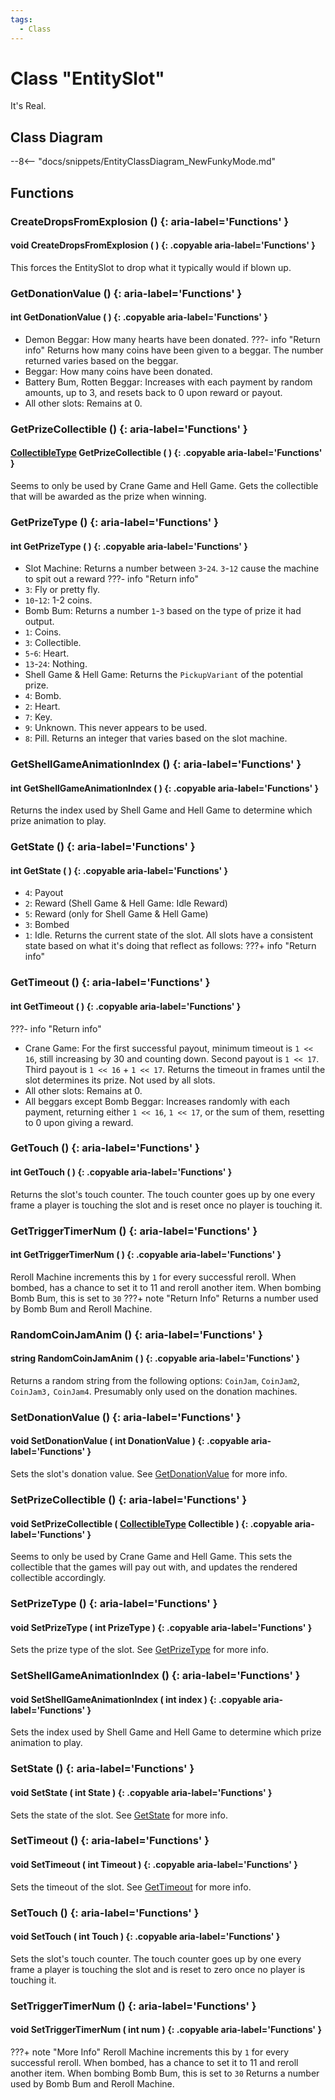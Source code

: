 ```yaml
---
tags:
  - Class
---
```

# Class "EntitySlot"

It's Real.

## Class Diagram
--8<-- "docs/snippets/EntityClassDiagram_NewFunkyMode.md"
## Functions

### CreateDropsFromExplosion () {: aria-label='Functions' }
#### void CreateDropsFromExplosion ( ) {: .copyable aria-label='Functions' }
This forces the EntitySlot to drop what it typically would if blown up.

### GetDonationValue () {: aria-label='Functions' }
#### int GetDonationValue ( ) {: .copyable aria-label='Functions' }
- Demon Beggar: How many hearts have been donated.
???- info "Return info"
Returns how many coins have been given to a beggar. The number returned varies based on the beggar.
- Beggar: How many coins have been donated.
- Battery Bum, Rotten Beggar: Increases with each payment by random amounts, up to 3, and resets back to 0 upon reward or payout.
- All other slots: Remains at 0.

### GetPrizeCollectible () {: aria-label='Functions' }
#### [CollectibleType](https://wofsauge.github.io/IsaacDocs/rep/enums/CollectibleType.html) GetPrizeCollectible ( ) {: .copyable aria-label='Functions' }
Seems to only be used by Crane Game and Hell Game. Gets the collectible that will be awarded as the prize when winning.

### GetPrizeType () {: aria-label='Functions' }
#### int GetPrizeType ( ) {: .copyable aria-label='Functions' }
- Slot Machine: Returns a number between `3`-`24`. `3`-`12` cause the machine to spit out a reward
???- info "Return info"
- `3`: Fly or pretty fly.
- `10`-`12`: 1-2 coins.
- Bomb Bum: Returns a number `1`-`3` based on the type of prize it had output.
- `1`: Coins.
- `3`: Collectible.
- `5`-`6`: Heart.
- `13`-`24`: Nothing.
- Shell Game & Hell Game: Returns the `PickupVariant` of the potential prize.
- `4`: Bomb.
- `2`: Heart.
- `7`: Key.
- `9`: Unknown. This never appears to be used.
- `8`: Pill.
Returns an integer that varies based on the slot machine.

### GetShellGameAnimationIndex () {: aria-label='Functions' }
#### int GetShellGameAnimationIndex ( ) {: .copyable aria-label='Functions' }
Returns the index used by Shell Game and Hell Game to determine which prize animation to play.

### GetState () {: aria-label='Functions' }
#### int GetState ( ) {: .copyable aria-label='Functions' }
- `4`: Payout
- `2`: Reward (Shell Game & Hell Game: Idle Reward)
- `5`: Reward (only for Shell Game & Hell Game)
- `3`: Bombed
- `1`: Idle.
Returns the current state of the slot.
All slots have a consistent state based on what it's doing that reflect as follows:
???+ info "Return info"

### GetTimeout () {: aria-label='Functions' }
#### int GetTimeout ( ) {: .copyable aria-label='Functions' }
???- info "Return info"
- Crane Game: For the first successful payout, minimum timeout is `1 << 16`, still increasing by 30 and counting down. Second payout is `1 << 17`. Third payout is `1 << 16` + `1 << 17`.
Returns the timeout in frames until the slot determines its prize. Not used by all slots.
- All other slots: Remains at 0.
- All beggars except Bomb Beggar: Increases randomly with each payment, returning either `1 << 16`, `1 << 17`, or the sum of them, resetting to 0 upon giving a reward.

### GetTouch () {: aria-label='Functions' }
#### int GetTouch ( ) {: .copyable aria-label='Functions' }
Returns the slot's touch counter. The touch counter goes up by one every frame a player is touching the slot and is reset once no player is touching it.

### GetTriggerTimerNum () {: aria-label='Functions' }
#### int GetTriggerTimerNum ( ) {: .copyable aria-label='Functions' }
Reroll Machine increments this by `1` for every successful reroll. When bombed, has a chance to set it to 11 and reroll another item.
When bombing Bomb Bum, this is set to `30`
???+ note "Return Info"
Returns a number used by Bomb Bum and Reroll Machine.

### RandomCoinJamAnim () {: aria-label='Functions' }
#### string RandomCoinJamAnim ( ) {: .copyable aria-label='Functions' }
Returns a random string from the following options: `CoinJam`, `CoinJam2`, `CoinJam3,` `CoinJam4`. Presumably only used on the donation machines.

### SetDonationValue () {: aria-label='Functions' }
#### void SetDonationValue ( int DonationValue ) {: .copyable aria-label='Functions' }
Sets the slot's donation value. See [GetDonationValue](EntitySlot.md#getdonationvalue) for more info.

### SetPrizeCollectible () {: aria-label='Functions' }
#### void SetPrizeCollectible ( [CollectibleType](https://wofsauge.github.io/IsaacDocs/rep/enums/CollectibleType.html) Collectible ) {: .copyable aria-label='Functions' }
Seems to only be used by Crane Game and Hell Game. This sets the collectible that the games will pay out with, and updates the rendered collectible accordingly.

### SetPrizeType () {: aria-label='Functions' }
#### void SetPrizeType ( int PrizeType ) {: .copyable aria-label='Functions' }
Sets the prize type of the slot. See [GetPrizeType](EntitySlot.md#getprizetype) for more info.

### SetShellGameAnimationIndex () {: aria-label='Functions' }
#### void SetShellGameAnimationIndex ( int index ) {: .copyable aria-label='Functions' }
Sets the index used by Shell Game and Hell Game to determine which prize animation to play.

### SetState () {: aria-label='Functions' }
#### void SetState ( int State ) {: .copyable aria-label='Functions' }
Sets the state of the slot. See [GetState](EntitySlot.md#getstate) for more info.

### SetTimeout () {: aria-label='Functions' }
#### void SetTimeout ( int Timeout ) {: .copyable aria-label='Functions' }
Sets the timeout of the slot. See [GetTimeout](EntitySlot.md#gettimeout) for more info.

### SetTouch () {: aria-label='Functions' }
#### void SetTouch ( int Touch ) {: .copyable aria-label='Functions' }
Sets the slot's touch counter. The touch counter goes up by one every frame a player is touching the slot and is reset to zero once no player is touching it.

### SetTriggerTimerNum () {: aria-label='Functions' }
#### void SetTriggerTimerNum ( int num ) {: .copyable aria-label='Functions' }
???+ note "More Info"
Reroll Machine increments this by `1` for every successful reroll. When bombed, has a chance to set it to 11 and reroll another item.
When bombing Bomb Bum, this is set to `30`
Returns a number used by Bomb Bum and Reroll Machine.
